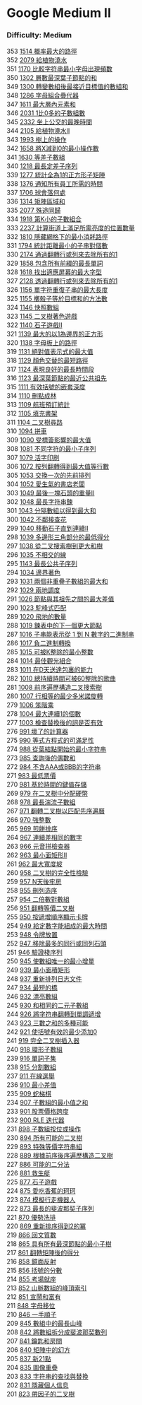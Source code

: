 # Google Medium II

### Difficulty: Medium

353 [1514 概率最大的路徑](./Google/1514.md)  
352 [2079 給植物澆水](./Google/2079.md)  
351 [1170 比較字符串最小字母出現頻數](./Google/1170.md)  
350 [1302 層數最深葉子節點的和](./Google/1302.md)  
349 [1300 轉變數組後最接近目標值的數組和](./Google/1300.md)  
348 [1286 字母組合疊代器](./Google/1286.md)  
347 [1611 最大層內元素和](./Google/1161.md)  
346 [2031 1比0多的子數組數](./Google/2031.md)  
345 [2332 坐上公交的最晚時間](./Google/2332.md)  
344 [2105 給植物澆水II](./Google/2105.md)  
343 [1993 樹上的操作](./Google/1993.md)  
342 [1658 將X減到0的最小操作數](./Google/1658.md)  
341 [1630 等差子數組](./Google/1630.md)  
340 [1218 最長定差子序列](./Google/1218.md)  
339 [1277 統計全為1的正方形子矩陣](./Google/1277.md)  
338 [1376 通知所有員工所需的時間](./Google/1376.md)  
337 [1706 球會落何處](./Google/1706.md)  
336 [1314 矩陣區域和](./Google/1314.md)  
335 [2077 殊途同歸](./Google/2077.md)  
334 [1918 第K小的子數組合](./Google/1918.md)  
333 [2237 計算街道上滿足所需亮度的位置數量](./Google/2237.md)  
332 [1810 隱藏網格下的最小消耗路徑](./Google/1810.md)  
331 [1794 統計距離最小的子串對個數](./Google/1794.md)  
330 [2174 通過翻轉行或列來去除所有的1](./Google/2174.md)  
329 [1858 包含所有前綴的最長單詞](./Google/1858.md)  
328 [1618 找出適應屏幕的最大字型](./Google/1618.md)   
327 [2128 透過翻轉行或列來去除所有的1](./Google/2128.md)   
326 [1156 單字符重復子串的最大長度](./Google/1156.md)   
325 [1155 擲骰子等於目標和的方法數](./Google/1155.md)  
324 [1146 快照數組](./Google/1146.md)  
323 [1145 二叉樹著色遊戲](./Google/1145.md)  
322 [1140 石子遊戲II](./Google/1140.md)  
321 [1139 最大的以1為邊界的正方形](./Google/1139.md)  
320 [1138 字母板上的路徑](./Google/1138.md)  
319 [1131 絕對值表示式的最大值](./Google/1131.md)  
318 [1129 顏色交替的最短路徑](./Google/1129.md)  
317 [1124 表現良好的最長時間段](./Google/1124.md)  
316 [1123 最深葉節點的最近公共祖先](./Google/1123.md)  
315 [1111 有效括號的嵌套深度](./Google/1111.md)  
314 [1110 刪點成林](./Google/1110.md)  
313 [1109 航班預訂統計](./Google/1109.md)  
312 [1105 填充書架](./Google/1105.md)  
311 [1104 二叉樹尋路](./Google/1094.md)  
310 [1094 拼車](./Google/1094.md)   
309 [1090 受標簽影響的最大值](./Google/1090.md)   
308 [1081 不同字符的最小子序列](./Google/1081.md)   
307 [1079 活字印刷](./Google/1079.md)   
306 [1072 按列翻轉得到最大值等行數](./Google/1072.md)  
305 [1053 交換一次的先前排列](./Google/1053.md)  
304 [1052 愛生氣的書店老闆](./Google/1052.md)  
303 [1049 最後一塊石頭的重量II](./Google/1049.md)  
302 [1048 最長字符串鍊](./Google/1048.md)  
301 [1043 分隔數組以得到最大和](./Google/1043.md)  
300 [1042 不鄰接查花](./Google/1042.md)  
299 [1040 移動石子直到連續II](./Google/1040.md)  
298 [1039 多邊形三角部分的最低得分](./Google/1039.md)  
297 [1038 從二叉搜索樹到更大和樹](./Google/1038.md)  
296 [1035 不相交的線](./Google/1035.md)  
295 [1143 最長公共子序列](./Google/1143.md)  
294 [1034 邊界著色](./Google/1034.md)  
293 [1031 兩個非重疊子數組的最大和](./Google/1031.md)  
292 [1029 兩地調度](./Google/1029.md)  
291 [1026 節點與其祖先之間的最大差值](./Google/1026.md)  
290 [1023 駝峰式匹配](./Google/1023.md)  
289 [1020 飛地的數量](./Google/1020.md)  
288 [1019 鍊表中的下一個更大節點](./Google/1019.md)  
287 [1016 子串能表示從 1 到 N 數字的二進制串](./Google/1016.md)   
286 [1017 負二進制轉換](./Google/1017.md)   
285 [1015 可被K整除的最小整數](./Google/1015.md)   
284 [1014 最佳觀光組合](./Google/1014.md)   
283 [1011 在D天送達包裏的能力](./Google/1011.md)   
282 [1010 總持續時間可被60整除的歌曲](./Google/1010.md)   
281 [1008 前序遍歷構造二叉搜索樹](./Google/1008.md)   
280 [1007 行相等的最少多米諾旋轉](./Google/1007.md)   
279 [1006 笨階乘](./Google/1006.md)   
278 [1004 最大連續1的個數](./Google/1004.md)   
277 [1003 檢查替換後的詞是否有效](./Google/1003.md)   
276 [991 壞了的計算器](./Google/991.md)   
275 [990 等式方程式的可滿足性](./Google/990.md)   
274 [988 從葉結點開始的最小字符串](./Google/985.md)   
273 [985 查詢後的偶數和](./Google/985.md)   
272 [984 不含AAA或BBB的字符串](./Google/984.md)   
271 [983 最低票價](./Google/983.md)   
270 [981 基於時間的鍵值存儲](./Google/981.md)  
269 [979 在二叉樹中分配硬幣](./Google/979.md)   
268 [978 最長湍流子數組](./Google/978.md)   
267 [971 翻轉二叉樹以匹配先序遍曆](./Google/971.md)   
266 [970 強整數](./Google/970.md)   
265 [969 煎餅排序](./Google/969.md)   
264 [967 連續差相同的數字](./Google/967.md)   
263 [966 元音拼檢查器](./Google/966.md)   
262 [963 最小面矩形II](./Google/962.md)   
261 [962 最大寬度坡](./Google/962.md)   
260 [958 二叉樹的完全性檢驗](./Google/958.md)  
259 [957 N天後牢房](./Google/957.md)  
258 [955 刪列造序](./Google/955.md)  
257 [954 二倍數對數組](./Google/954.md)  
256 [951 翻轉等價二叉樹](./Google/951.md)  
255 [950 按遞增順序顯示卡牌](./Google/950.md)  
254 [949 給定數字能組成的最大時間](./Google/949.md)    
253 [948 令牌放置](./Google/948.md)    
252 [947 移除最多的同行或同列石頭](./Google/947.md)   
251 [946 驗證棧序列](./Google/946.md)  
250 [945 使數組唯一的最小增量](./Google/945.md)  
249 [939 最小面積矩形](./Google/939.md)  
248 [937 重新排列日志文件](./Google/937.md)  
247 [934 最短的橋](./Google/934.md)  
246 [932 漂亮數組](./Google/932.md)   
245 [930 和相同的二元子數組](./Google/930.md)   
244 [926 將字符串翻轉到單調遞增](./Google/926.md)  
243 [923 三數之和的多種可能](./Google/923.md)  
242 [921 使括號有效的最少添加0](./Google/921.md)  
241 [919 完全二叉樹插入器](./Google/919.md)  
240 [918 環形子數組](./Google/918.md)  
239 [916 單詞子集](./Google/916.md)  
238 [915 分割數組](./Google/915.md)  
237 [911 在線選舉](./Google/911.md)  
236 [910 最小差值](./Google/910.md)  
235 [909 蛇梯棋](./Google/909.md)  
234 [907 子數組的最小值之和](./Google/907.md)  
233 [901 股票價格跨度](./Google/901.md)  
232 [900 RLE 迭代器](./Google/900.md)  
231 [898 子數組按位或操作](./Google/898.md)  
230 [894 所有可能的二叉樹](./Google/894.md)  
229 [893 特殊等價字符串組](./Google/893.md)  
228 [889 根據前序後序遍歷構造二叉樹](./Google/889.md)  
227 [886 可能的二分法](./Google/886.md)  
226 [881 救生艇](./Google/881.md)  
225 [877 石子遊戲](./Google/877.md)  
224 [875 愛吃香蕉的珂珂](./Google/875.md)  
223 [874 模擬行走機器人](./Google/874.md)  
222 [873 最長的斐波那契子序列](./Google/873.md)  
221 [870 優勢洗排](./Google/870.md)  
220 [869 重新排序得到2的冪](./Google/869.md)  
219 [866 回文質數](./Google/866.md)  
218 [865 具有所有最深節點的最小子樹](./Google/865.md)  
217 [861 翻轉矩陣後的得分](./Google/861.md)  
216 [858 鏡面反射](./Google/858.md)  
215 [856 括號的分數](./Google/856.md)  
214 [855 考場就座](./Google/855.md)  
213 [852 山脈數組的峰頂索引](./Google/852.md)  
212 [851 宣鬧和富有](./Google/851.md)  
211 [848 字母移位](./Google/848.md)  
210 [846 一手順子](./Google/846.md)  
209 [845 數組中的最長山峰](./Google/845.md)  
208 [842 將數組拆分成斐波那契數列](./Google/842.md)  
207 [841 鑰匙和房間](./Google/841.md)  
206 [840 矩陣中的幻方](./Google/840.md)  
205 [837 新21點](./Google/837.md)  
204 [835 圖像重疊](./Google/835.md)  
203 [833 字符串的查找與替換](./Google/833.md)  
202 [831 隱藏個人信息](./Google/831.md)  
201 [823 帶因子的二叉樹](./Google/823.md)  